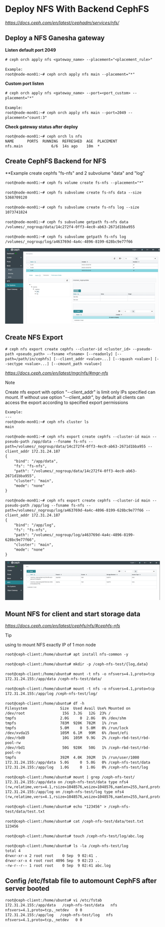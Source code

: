 # Deploy NFS With Backend CephFS

*https://docs.ceph.com/en/latest/cephadm/services/nfs/*

## Deploy a NFS Ganesha gateway
**Listen default port 2049**
```
# ceph orch apply nfs <gateway_name> --placement="<placement_rule>"

Example:
root@node-mon01:~# ceph orch apply nfs main --placement="*"
```

**Custom port listen**
```
# ceph orch apply nfs <gateway_name> --port=<port_custom> --placement="*"

Example:
root@node-mon01:~# ceph orch apply nfs main --port=2049 --placement="count:3"
```

**Check gateway status after deploy**
```
root@node-mon01:~# ceph orch ls nfs
NAME      PORTS  RUNNING  REFRESHED  AGE  PLACEMENT  
nfs.main             6/6  14s ago    10m  *
```

## Create CephFS Backend for NFS
**Example create cephfs "fs-nfs" and 2 subvolume "data" and "log"
```
root@node-mon01:~# ceph fs volume create fs-nfs --placement="*"

root@node-mon01:~# ceph fs subvolume create fs-nfs data --size 5368709120

root@node-mon01:~# ceph fs subvolume create fs-nfs log --size 1073741824

root@node-mon01:~# ceph fs subvolume getpath fs-nfs data
/volumes/_nogroup/data/14c272f4-0ff3-4ec0-ab63-2671d1bba955

root@node-mon01:~# ceph fs subvolume getpath fs-nfs log
/volumes/_nogroup/log/a463769d-4a4c-4896-8199-628bc9e77f66
```
![Alt Text](ceph-nfs-backend.png)

## Create NFS Export
```
# ceph nfs export create cephfs --cluster-id <cluster_id> --pseudo-path <pseudo_path> --fsname <fsname> [--readonly] [--path=/path/in/cephfs] [--client_addr <value>...] [--squash <value>] [--sectype <value>...] [--cmount_path <value>]
```
*https://docs.ceph.com/en/latest/mgr/nfs/#mgr-nfs*

> [!NOTE]
> Create nfs export with option "--client_addr" is limit only IPs specified can mount. If without use option "--client_addr", by default all clients can access the export according to specified export permissions

```
Example:
---
root@node-mon01:~# ceph nfs cluster ls
main

root@node-mon01:~# ceph nfs export create cephfs --cluster-id main --pseudo-path /app/data --fsname fs-nfs --path=/volumes/_nogroup/data/14c272f4-0ff3-4ec0-ab63-2671d1bba955 --client_addr 172.31.24.187
{
    "bind": "/app/data",
    "fs": "fs-nfs",
    "path": "/volumes/_nogroup/data/14c272f4-0ff3-4ec0-ab63-2671d1bba955",
    "cluster": "main",
    "mode": "none"
}

root@node-mon01:~# ceph nfs export create cephfs --cluster-id main --pseudo-path /app/log --fsname fs-nfs --path=/volumes/_nogroup/log/a463769d-4a4c-4896-8199-628bc9e77f66 --client_addr 172.31.24.187
{
    "bind": "/app/log",
    "fs": "fs-nfs",
    "path": "/volumes/_nogroup/log/a463769d-4a4c-4896-8199-628bc9e77f66",
    "cluster": "main",
    "mode": "none"
}
```
![Alt Text](ceph-nfs-1.png)

## Mount NFS for client and start storage data
*https://docs.ceph.com/en/latest/cephfs/nfs/#cephfs-nfs*
> [!TIP]
> <ganesha-host-name> using to mount NFS exactly IP of 1 mon node

```
root@ceph-client:/home/ubuntu# apt install nfs-common -y

root@ceph-client:/home/ubuntu# mkdir -p /ceph-nfs-test/{log,data}

root@ceph-client:/home/ubuntu# mount -t nfs -o nfsvers=4.1,proto=tcp 172.31.24.155:/app/data /ceph-nfs-test/data/

root@ceph-client:/home/ubuntu# mount -t nfs -o nfsvers=4.1,proto=tcp 172.31.24.155:/app/log /ceph-nfs-test/log/

root@ceph-client:/home/ubuntu# df -h
Filesystem               Size  Used Avail Use% Mounted on
/dev/root                 15G  3.3G   12G  23% /
tmpfs                    2.0G     0  2.0G   0% /dev/shm
tmpfs                    783M  920K  782M   1% /run
tmpfs                    5.0M     0  5.0M   0% /run/lock
/dev/xvda15              105M  6.1M   99M   6% /boot/efi
/dev/rbd0                 10G  105M  9.9G   2% /ceph-rbd-test/rbd-pool-rw
/dev/rbd1                 50G  928K   50G   1% /ceph-rbd-test/rbd-pool-ro
tmpfs                    392M  4.0K  392M   1% /run/user/1000
172.31.24.155:/app/data  5.0G     0  5.0G   0% /ceph-nfs-test/data
172.31.24.155:/app/log   1.0G     0  1.0G   0% /ceph-nfs-test/log

root@ceph-client:/home/ubuntu# mount | grep /ceph-nfs-test/
172.31.24.155:/app/data on /ceph-nfs-test/data type nfs4 (rw,relatime,vers=4.1,rsize=1048576,wsize=1048576,namlen=255,hard,proto=tcp,timeo=600,retrans=2,sec=sys,clientaddr=172.31.24.187,local_lock=none,addr=172.31.24.155)
172.31.24.155:/app/log on /ceph-nfs-test/log type nfs4 (rw,relatime,vers=4.1,rsize=1048576,wsize=1048576,namlen=255,hard,proto=tcp,timeo=600,retrans=2,sec=sys,clientaddr=172.31.24.187,local_lock=none,addr=172.31.24.155)

root@ceph-client:/home/ubuntu# echo "123456" > /ceph-nfs-test/data/test.txt

root@ceph-client:/home/ubuntu# cat /ceph-nfs-test/data/test.txt
123456

root@ceph-client:/home/ubuntu# touch /ceph-nfs-test/log/abc.log

root@ceph-client:/home/ubuntu# ls -la /ceph-nfs-test/log
total 4
drwxr-xr-x 2 root root    0 Sep  9 02:41 .
drwxr-xr-x 4 root root 4096 Sep  9 02:23 ..
-rw-r--r-- 1 root root    0 Sep  9 02:41 abc.log
```

## Config /etc/fstab file to automount CephFS after server booted
```
root@ceph-client:/home/ubuntu# vi /etc/fstab
172.31.24.155:/app/data   /ceph-nfs-test/data   nfs   nfsvers=4.1,proto=tcp,_netdev   0 0
172.31.24.155:/app/log   /ceph-nfs-test/log   nfs   nfsvers=4.1,proto=tcp,_netdev   0 0
```
